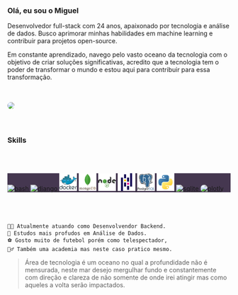 ### Olá, eu sou o Miguel 

Desenvolvedor full-stack com 24 anos, apaixonado por tecnologia e análise de dados. Busco aprimorar minhas habilidades em machine learning e contribuir para projetos open-source.

Em constante aprendizado, navego pelo vasto oceano da tecnologia com o objetivo de criar soluções significativas, acredito que a tecnologia tem o poder de transformar o mundo e estou aqui para contribuir para essa transformação.

<html>


  <body>
    <br></br>
    <img src="https://media.giphy.com/media/euAnOkLGWtdHG/giphy.gif" width="170px" style="border-radius:150px;"></img>
  
  <div style="display: inline_block;margin-bottom:20px;">
    <br></br>
    <h3>Skills</h3>
    <br></br>
    <p align="left" style="background-color:#453750;"> <a href="https://www.gnu.org/software/bash/" target="_blank" rel="noreferrer"> <img    src="https://www.vectorlogo.zone/logos/gnu_bash/gnu_bash-icon.svg" alt="bash" width="40" height="40"/> </a> <a href="https://www.djangoproject.com/" target="_blank" rel="noreferrer"> <img src="https://cdn.worldvectorlogo.com/logos/django.svg" alt="django" width="40" height="40"/> </a> <a href="https://www.docker.com/" target="_blank" rel="noreferrer"> <img src="https://raw.githubusercontent.com/devicons/devicon/master/icons/docker/docker-original-wordmark.svg" alt="docker" width="40" height="40"/> </a> <a href="https://www.mongodb.com/" target="_blank" rel="noreferrer"> <img src="https://raw.githubusercontent.com/devicons/devicon/master/icons/mongodb/mongodb-original-wordmark.svg" alt="mongodb" width="40" height="40"/> </a> <a href="https://nodejs.org" target="_blank" rel="noreferrer"> <img src="https://raw.githubusercontent.com/devicons/devicon/master/icons/nodejs/nodejs-original-wordmark.svg" alt="nodejs" width="40" height="40"/> </a> <a href="https://pandas.pydata.org/" target="_blank" rel="noreferrer"> <img src="https://raw.githubusercontent.com/devicons/devicon/2ae2a900d2f041da66e950e4d48052658d850630/icons/pandas/pandas-original.svg" alt="pandas" width="40" height="40"/> </a> <a href="https://www.postgresql.org" target="_blank" rel="noreferrer"> <img src="https://raw.githubusercontent.com/devicons/devicon/master/icons/postgresql/postgresql-original-wordmark.svg" alt="postgresql" width="40" height="40"/> </a> <a href="https://www.python.org" target="_blank" rel="noreferrer"> <img src="https://raw.githubusercontent.com/devicons/devicon/master/icons/python/python-original.svg" alt="python" width="40" height="40"/> </a> <a href="https://www.sqlite.org/" target="_blank" rel="noreferrer"> <img src="https://www.vectorlogo.zone/logos/sqlite/sqlite-icon.svg" alt="sqlite" width="40" height="40"/> </a> <a href="https://plotly.com/"> <img src="https://ia803101.us.archive.org/35/items/github.com-plotly-dash_-_2019-11-01_19-17-12/cover.jpg" alt="plotly" width="40" height="40" style="border-radius:10px;"}/> </a></p>
  </div>
  <br></br>
  </body>
</html>


    👨‍💻 Atualmente atuando como Desenvolvendor Backend.
    📘 Estudos mais profudos em Análise de Dados.
    ⚽ Gosto muito de futebol porém como telespectador,
    🏋️‍♂️ Também uma academia mas neste caso pratico mesmo.


> Área de tecnologia é um oceano no qual a profundidade não é mensurada, neste mar desejo mergulhar fundo e constantemente com direção e clareza de não somente 
> de onde irei atingir mas como aqueles a volta serão impactados.
